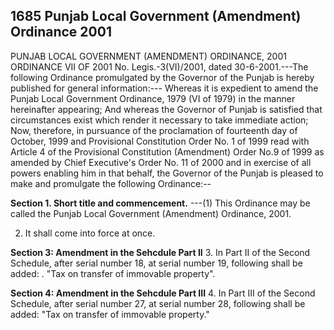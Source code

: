 ## 1685 Punjab Local Government (Amendment) Ordinance 2001
 
PUNJAB LOCAL GOVERNMENT (AMENDMENT) ORDINANCE, 2001
ORDINANCE VII OF 2001
No. Legis.-3(VI)/2001, dated 30-6-2001.---The following Ordinance promulgated by the Governor of the Punjab is hereby published for general information:---
Whereas it is expedient to amend the Punjab Local Government Ordinance, 1979 (VI of 1979) in the manner hereinafter appearing;
And whereas the Governor of Punjab is satisfied that circumstances exist which render it necessary to take immediate action;
Now, therefore, in pursuance of the proclamation of fourteenth day of October, 1999 and Provisional Constitution Order No. 1 of 1999 read with Article 4 of the Provisional Constitution (Amendment) Order No.9 of 1999 as amended by Chief Executive's Order No. 11 of 2000 and in exercise of all powers enabling him in that behalf, the Governor of the Punjab is pleased to make and promulgate the following Ordinance:--

**Section 1. Short title and commencement.**
 ---(1) This Ordinance may be called the Punjab Local Government (Amendment) Ordinance, 2001.

 

2. It shall come into force at once.

 
**Section 3: Amendment in the Sehcdule Part II**
3. In Part II of the Second Schedule, after serial number 18, at serial number 19, following shall be added: .
   "Tax on transfer of immovable property".

 
**Section 4: Amendment in the Sehcdule Part III**
4. In Part III of the Second Schedule, after serial number 27, at serial number 28, following shall be added:
   "Tax on transfer of immovable property."

